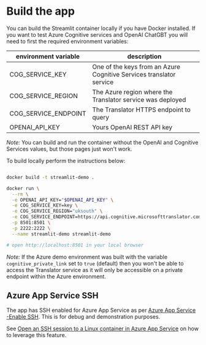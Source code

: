 # Build the app
You can build the Streamlit container locally if you have Docker installed.
If you want to test Azure Cognitive services and OpenAI ChatGBT you will need to first the required environment variables:

| environment variable      | description                                                         |
|---------------------------|---------------------------------------------------------------------|
| COG_SERVICE_KEY           | One of the keys from an Azure Cognitive Services translator service |
| COG_SERVICE_REGION        | The Azure region where the Translator service was deployed          |
| COG_SERVICE_ENDPOINT      | The Translator HTTPS endpoint to query                              |
| OPENAI_API_KEY            | Yours OpenAI REST API key                                           |

_Note:_ You can build and run the container without the OpenAI and Cognitive Services values, but those pages just won't work.

To build locally perform the instructions below:

````bash

docker build -t streamlit-demo .

docker run \
  --rm \
  -e OPENAI_API_KEY="$OPENAI_API_KEY" \
  -e COG_SERVICE_KEY=key \
  -e COG_SERVICE_REGION="uksouth" \
  -e COG_SERVICE_ENDPOINT=https://api.cognitive.microsofttranslator.com \
  -p 8501:8501 \
  -p 2222:2222 \
  --name streamlit-demo streamlit-demo

# open http://localhost:8501 in your local browser

````

_Note:_ If the Azure demo environment was built with the variable `cognitive_private_link` set to `true` (default)
then you won't be able to access the Translator service as it will only be accessible on a private endpoint within
the Azure environment.

## Azure App Service SSH

The app has SSH enabled for Azure App Service as per [Azure App Service -Enable SSH](https://learn.microsoft.com/en-us/azure/app-service/configure-custom-container?pivots=container-linux&tabs=debian#enable-ssh).  This is for debug and demonstration purposes.

See [Open an SSH session to a Linux container in Azure App Service](https://learn.microsoft.com/en-us/azure/app-service/configure-linux-open-ssh-session) on how to leverage this feature.
